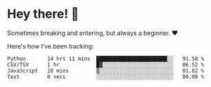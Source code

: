 # Hey there! 👋
Sometimes breaking and entering, but always a beginner. ❤️

Here's how I've been tracking:
<!--START_SECTION:waka-->

```text
Python       14 hrs 11 mins  ███████████████████████░░   91.58 %
CSV/TSV      1 hr            █▓░░░░░░░░░░░░░░░░░░░░░░░   06.52 %
JavaScript   16 mins         ▒░░░░░░░░░░░░░░░░░░░░░░░░   01.82 %
Text         0 secs          ░░░░░░░░░░░░░░░░░░░░░░░░░   00.08 %
```

<!--END_SECTION:waka-->

